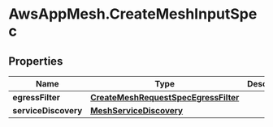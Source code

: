 # AwsAppMesh.CreateMeshInputSpec

## Properties

Name | Type | Description | Notes
------------ | ------------- | ------------- | -------------
**egressFilter** | [**CreateMeshRequestSpecEgressFilter**](CreateMeshRequestSpecEgressFilter.md) |  | [optional] 
**serviceDiscovery** | [**MeshServiceDiscovery**](MeshServiceDiscovery.md) |  | [optional] 


